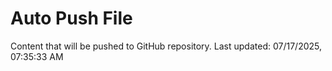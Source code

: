 # Auto Push File

Content that will be pushed to GitHub repository.
Last updated: 07/17/2025, 07:35:33 AM